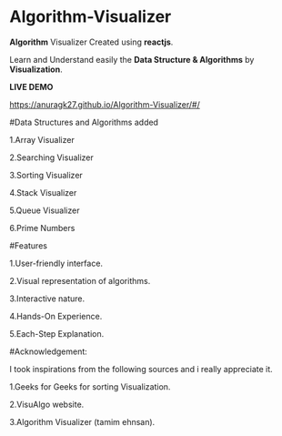 # Algorithm-Visualizer

**Algorithm** Visualizer Created using **reactjs**.

Learn and Understand easily the **Data Structure & Algorithms** by **Visualization**.

**LIVE DEMO**

https://anuragk27.github.io/Algorithm-Visualizer/#/

#Data Structures and Algorithms added

1.Array Visualizer

2.Searching Visualizer

3.Sorting Visualizer

4.Stack Visualizer

5.Queue Visualizer

6.Prime Numbers

#Features

1.User-friendly interface.

2.Visual representation of algorithms.

3.Interactive nature.

4.Hands-On Experience.

5.Each-Step Explanation.

#Acknowledgement:

I took inspirations from the following sources and i really appreciate it.

1.Geeks for Geeks for sorting Visualization.

2.VisuAlgo website.

3.Algorithm Visualizer (tamim ehnsan).


